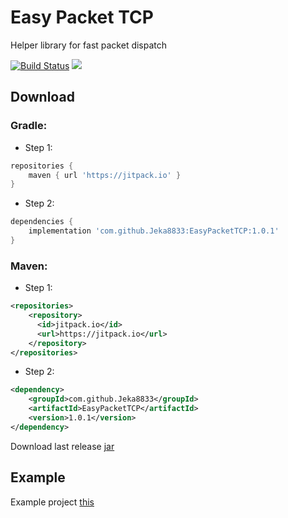 # Easy Packet TCP
Helper library for fast packet dispatch

[![Build Status](https://travis-ci.org/Jeka8833/EasyPacketTCP.svg?branch=master)](https://travis-ci.org/Jeka8833/EasyPacketTCP) [![](https://jitpack.io/v/Jeka8833/EasyPacketTCP.svg)](https://jitpack.io/#Jeka8833/EasyPacketTCP)

## Download
### Gradle:
- Step 1:
```gradle
repositories {
    maven { url 'https://jitpack.io' }
}
```
- Step 2:
```gradle
dependencies {
    implementation 'com.github.Jeka8833:EasyPacketTCP:1.0.1'
}
```
### Maven:
- Step 1:
```xml
<repositories>
    <repository>
      <id>jitpack.io</id>
      <url>https://jitpack.io</url>
    </repository>
</repositories>
```
- Step 2:
```xml
<dependency>
    <groupId>com.github.Jeka8833</groupId>
    <artifactId>EasyPacketTCP</artifactId>
    <version>1.0.1</version>
</dependency>
```
Download last release [jar](https://github.com/Jeka8833/EasyPacketTCP/releases)
## Example
Example project [this](https://github.com/Jeka8833/EasyPacketTCP/tree/master/src/test/java/com/Jeka8833/EasyPacketTCP/example)
